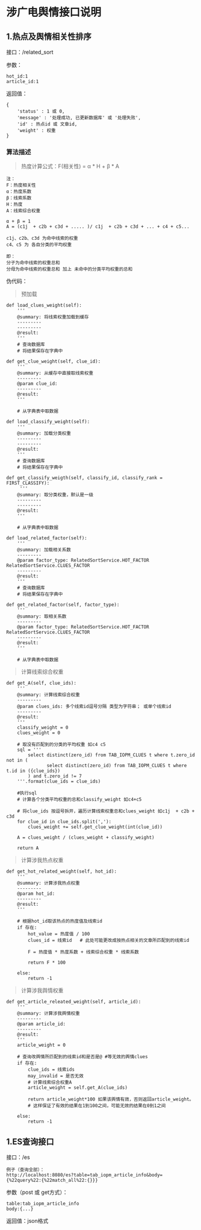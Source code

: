 涉广电舆情接口说明
====
1.热点及舆情相关性排序
----------

接口：/related_sort

参数：

    hot_id:1    
    article_id:1 

返回值：

    {
        'status' : 1 或 0,
        'message' : '处理成功, 已更新数据库' 或 '处理失败',
        'id' : 热点id 或 文章id,
        'weight' : 权重
    }


### 算法描述 ###
>热度计算公式：F(相关性) = α * H + β * A
 
    注：
	F：热度相关性
    α：热度系数
	β：线索系数
	H：热度
	A：线索综合权重
 
	α + β = 1
	A = (c1j  + c2b + c3d + ..... )/ c1j  + c2b + c3d + ... + c4 + c5...
 
	c1j、c2b、c3d 为命中线索的权重
	c4、c5 为 各自分类的平均权重

	即：
    分子为命中线索的权重总和
	分母为命中线索的权重总和 加上 未命中的分类平均权重的总和

伪代码：

>预加载

    def load_clues_weight(self):
        '''
        @summary: 将线索权重加载到缓存
        ---------
        ---------
        @result:
        '''
        # 查询数据库
        # 将结果保存在字典中

    def get_clue_weight(self, clue_id):
        '''
        @summary: 从缓存中直接取线索权重
        ---------
        @param clue_id:
        ---------
        @result:
        '''

        # 从字典表中取数据

    def load_classify_weight(self):
        '''
        @summary: 加载分类权重
        ---------
        ---------
        @result:
        '''
        # 查询数据库
        # 将结果保存在字典中

    def get_classify_weigth(self, classify_id, classify_rank = FIRST_CLASSIFY):
         '''
        @summary: 取分类权重，默认是一级
        ---------
        ---------
        @result:
        '''

        # 从字典表中取数据

    def load_related_factor(self):
        '''
        @summary: 加载相关系数
        ---------
        @param factor_type: RelatedSortService.HOT_FACTOR  RelatedSortService.CLUES_FACTOR
        ---------
        @result:
        '''
        # 查询数据库
        # 将结果保存在字典中
        
    def get_related_factor(self, factor_type):
        '''
        @summary: 取相关系数
        ---------
        @param factor_type: RelatedSortService.HOT_FACTOR  RelatedSortService.CLUES_FACTOR
        ---------
        @result:
        '''

        # 从字典表中取数据

>计算线索综合权重

    def get_A(self, clue_ids):
        '''
        @summary: 计算线索综合权重
        ---------
        @param clues_ids: 多个线索id逗号分隔 类型为字符串； 或单个线索id
        ---------
        @result:
        '''
        classify_weight = 0
        clues_weight = 0

        # 取没有匹配到的分类的平均权重 如c4 c5
        sql = '''
            select distinct(zero_id) from TAB_IOPM_CLUES t where t.zero_id not in (
                   select distinct(zero_id) from TAB_IOPM_CLUES t where t.id in ({clue_ids})
            ) and t.zero_id != 7
        '''.format(clue_ids = clue_ids)

        #执行sql
        # 计算各个分类平均权重的总和classify_weight 如c4+c5
    
        # 将clue_ids 按逗号拆开，遍历计算线索权重总和clues_weight 如c1j  + c2b + c3d
        for clue_id in clue_ids.split(','):
            clues_weight += self.get_clue_weight(int(clue_id))

        A = clues_weight / (clues_weight + classify_weight)

        return A

>计算涉我热点权重

    def get_hot_related_weight(self, hot_id):
        '''
        @summary: 计算涉我热点权重
        ---------
        @param hot_id:
        ---------
        @result:
        '''

        # 根据hot_id取该热点的热度值及线索id
        if 存在:
            hot_value = 热度值 / 100
            clues_id = 线索id   # 此处可能更改成按热点相关的文章所匹配到的线索id

            F = 热度值 * 热度系数 + 线索综合权重 * 线索系数

            return F * 100

        else:
            return -1

>计算涉我舆情权重

    def get_article_releated_weight(self, article_id):
        '''
        @summary: 计算涉我舆情权重
        ---------
        @param article_id:
        ---------
        @result:
        '''
        article_weight = 0

        # 查询改舆情所匹配到的线索id和是否是@ #等无效的舆情clues
        if 存在:
            clue_ids = 线索ids
            may_invalid = 是否无效
            # 计算线索综合权重A
            article_weight = self.get_A(clue_ids)

            return article_weight*100 如果该舆情有效，否则返回article_weight。
            # 这样保证了有效的结果在1到100之间，可能无效的结果在0到1之间

        else:
            return -1

1.ES查询接口
----------
接口：/es

    例子（查询全部）：
    http://localhost:8080/es?table=tab_iopm_article_info&body={%22query%22:{%22match_all%22:{}}}

参数（post 或 get方式）：

    table:tab_iopm_article_info  
    body:{...}


返回值：json格式
